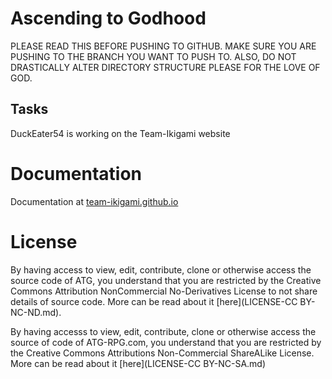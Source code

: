 
# Ascending to Godhood

PLEASE READ THIS BEFORE PUSHING TO GITHUB. MAKE SURE YOU ARE PUSHING TO THE BRANCH YOU WANT TO PUSH TO. ALSO, DO NOT DRASTICALLY ALTER DIRECTORY STRUCTURE PLEASE FOR THE LOVE OF GOD.

## Tasks

DuckEater54 is working on the Team-Ikigami website

# Documentation

Documentation at [team-ikigami.github.io](team-ikigami.github.io)

# License

By having access to view, edit, contribute, clone or otherwise access the source code of ATG, 
you understand that you are restricted by the 
Creative Commons Attribution NonCommercial No-Derivatives License to not share details of source code.
More can be read about it [here](LICENSE-CC BY-NC-ND.md).

By having accesss to view, edit, contribute, clone or otherwise access the source of code of ATG-RPG.com, you understand that you are restricted by the Creative Commons
Attributions Non-Commercial ShareALike License. More can be read about it [here](LICENSE-CC BY-NC-SA.md)
